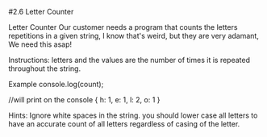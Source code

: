 #2.6 Letter Counter

Letter Counter
Our customer needs a program that counts the letters repetitions in a given string, I know that's weird, but they are very adamant, We need this asap!

Instructions:
letters and the values are the number of times it is repeated throughout the string.

Example
console.log(count);

//will print on the console { h: 1, e: 1, l: 2, o: 1 }

Hints:
Ignore white spaces in the string.
you should lower case all letters to have an accurate count of all letters regardless of casing of the letter.